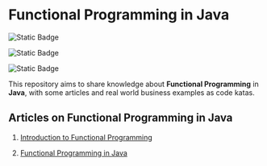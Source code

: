 # Functional Programming in Java

![Static Badge](https://img.shields.io/badge/date-2024-orange)

![Static Badge](https://img.shields.io/badge/java-10-blue)

![Static Badge](https://img.shields.io/badge/junit-5-blue)

This repository aims to share knowledge about **Functional Programming** in **Java**, with some articles and real world business examples as code katas.

## Articles on Functional Programming in Java

1. [Introduction to Functional Programming](articles/01-introduction-to-functional-programming.md)

2. [Functional Programming in Java](articles/02-functional-programming-in-java.md)

[//]: # (3. [Functions as First-class citizens in Java]&#40;articles/03-java-functions-as-first-class-citizens.md&#41;)

[//]: # (4. [Lambda functions in Java]&#40;articles/04-java-lambda-functions.md&#41;)

[//]: # (5. [Functional Interfaces in Java]&#40;articles/05-java-functional-interfaces&#41;)

[//]: # (6. [Stream API in Java]&#40;articles/06-java-stream-api&#41;)
